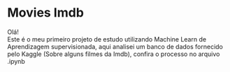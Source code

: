 # Movies Imdb
Olá!<br>
Este é o meu primeiro projeto de estudo utilizando Machine Learn de Aprendizagem supervisionada, aqui analisei um banco de dados fornecido pelo Kaggle (Sobre
alguns filmes da Imdb), confira o processo no arquivo .ipynb
